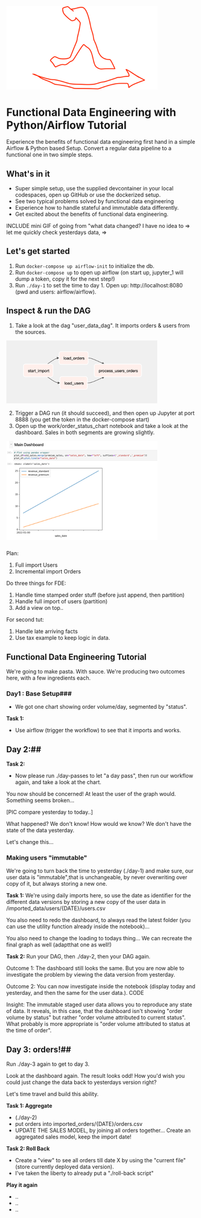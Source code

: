 
<img src="blank_lambda.png" width="400px" />

# Functional Data Engineering with Python/Airflow Tutorial #
Experience the benefits of functional data engineering first hand in a simple Airflow & Python based Setup.
Convert a regular data pipeline to a functional one in two simple steps.

## What's in it
- Super simple setup, use the supplied devcontainer in your local codespaces, open up GitHub or use the dockerized setup.
- See two typical problems solved by functional data engineering
- Experience how to handle stateful and immutable data differently.
- Get excited about the benefits of functional data engineering.

INCLUDE mini GIF of going from "what data changed? I have no idea to => let me quickly check yesterdays data, => 

## Let's get started

1. Run ```docker-compose up airflow-init``` to initialize the db.
2. Run ```docker-compose up``` to open up airflow (on start up, jupyter_1 will dump a token, copy it for the next step!)
3. Run ```./day-1``` to set the time to day 1. Open up: http://localhost:8080 (pwd and users: airflow/airflow).

## Inspect & run the DAG
1. Take a look at the dag "user_data_dag". It imports orders & users from the sources. 

<img src="dag_01.png" width="400px" />

2. Trigger a DAG run (it should succeed), and then open up Jupyter at port 8888 (you get the token in the docker-compose start)
3. Open up the work/order_status_chart notebook and take a look at the dashboard. Sales in both segments are growing slightly.

<img src="dashboard_01.png" width="400px" />


###

Plan:
1. Full import Users
2. Incremental import Orders

Do three things for FDE:
1. Handle time stamped order stuff (before just append, then partition)
2. Handle full import of users (partition)
3. Add a view on top..

For second tut:
1. Handle late arriving facts
2. Use tax example to keep logic in data.

## Functional Data Engineering Tutorial
We're going to make pasta. With sauce. We're producing two outcomes here, with a few ingredients each.


### Day1 : Base Setup###

- We got one chart showing order volume/day, segmented by "status".

**Task 1:**
- Use airflow (trigger the workflow) to see that it imports and works.

## Day 2:##
**Task 2:**
- Now please run ./day-passes to let "a day pass", then run our workflow again, and take a look at the chart.

You now should be concerned! At least the user of the graph would. Something seems broken...

[PIC compare yesterday to today..]

What happened? We don't know! How would we know? We don't have the state of the data yesterday.

Let's change this...

### Making users "immutable"
We're going to turn back the time to yesterday (./day-1) and make sure,
our user data is "immutable",that is unchangeable, by never overwriting over copy of it, but always storing a new one.

**Task 1:**
We're using daily imports here, so use the date as identifier for the different data versions by storing a new copy of the user data in
/imported_data/users/{DATE}/users.csv

You also need to redo the dashboard, to always read the latest folder (you can use the utility function already inside the notebook)...

You also need to change the loading to todays thing... We can recreate the final graph as well (adaptthat one as well!)

**Task 2:**
Run your DAG, then ./day-2, then your DAG again.

Outcome 1: The dashboard still looks the same. But you are now able to investigate the problem by viewing the data version from yesterday.

Outcome 2: You can now investigate inside the notebook (display today and yesterday, and then the same for the user data.).
CODE

Insight: The immutable staged user data allows you to reproduce any state of data. It reveals, in this case, that the dashboard isn't showing 
"order volume by status" but rather "order volume attributed to current status". What probably is more appropriate is "order volume attributed
to status at the time of order".

## Day 3: orders!##
Run ./day-3 again to get to day 3. 

Look at the dashboard again. The result looks odd! How you'd wish you could just change the data back to yesterdays version right?

Let's time travel and build this ability.

**Task 1: Aggregate**

 - (./day-2)
 - put orders into imported_orders/{DATE}/orders.csv
 - UPDATE THE SALES MODEL, by joining all orders together... Create an aggregated sales model, keep the import date!


**Task 2: Roll Back**
 - Create a "view" to see all orders till date X by using the "current file" (store currently deployed data version).
 - I've taken the liberty to already put a "./roll-back script"

 **Play it again**
 - ..
 - ..
 - ..

